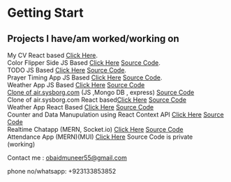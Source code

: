 # Getting Start 
## Projects I have/am worked/working on 
My CV React based [Click Here](https://obaid-muneer-cv.netlify.app).<br/>
Color Flipper Side JS Based [Click Here](https://obaidmuneer.github.io/color-flipper/) [Source Code](https://github.com/obaidmuneer/color-flipper).<br/>
TODO JS Based [Click Here](https://obaidmuneer.github.io/todo/) [Source Code](https://github.com/obaidmuneer/todo).<br/>
Prayer Timing App JS Based [Click Here](https://obaidmuneer.github.io/prayer-timing/) [Source Code](https://github.com/obaidmuneer/prayer-timing).<br/>
Weather App JS Based [Click Here](https://obaidmuneer.github.io/weather-app/) [Source Code](https://github.com/obaidmuneer/weather-app)<br/>
[Clone of air.sysborg.com](https://obaidmuneer.github.io/cloud-todo/) (JS ,Mongo DB , express) [Source Code](https://github.com/obaidmuneer/cloud-todo)<br/>
Clone of air.sysborg.com React based[Click Here](https://lighthearted-lily-2db6b4.netlify.app/) [Source Code](https://github.com/obaidmuneer/react-todo)<br/>
Weather App React Based [Click Here](https://weather-app-d348f.web.app) [Source Code](https://github.com/obaidmuneer/react-weather-app)<br/> 
Counter and Data Manupulation using React Context API [Click Here](https://react-context-28bc3.web.app) [Source Code](https://github.com/obaidmuneer/react-context)<br/>
Realtime Chatapp (MERN, Socket.io) [Click Here](https://react-chatapp-aaa1f.web.app) [Source Code](https://github.com/obaidmuneer/react-chatapp)<br/>
Attendance App (MERN)(MUI) [Click Here](https://attendance-management-1db00.web.app) Source Code is private<br/> (working)

Contact me : obaidmuneer55@gmail.com

phone no/whatsapp: +923133853852
